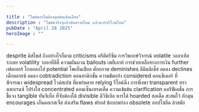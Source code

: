 ```yaml
---

title : "ไขมันทำไมต้องอุดตันเส้นเลือด"
description : "ไขมันจริงๆเเล้วอันตรายไหม เเล้วควรบริโภคไหม"
pubDate : "April 28 2025"
heroImage : ""

---
```

desprite  ดิสไพส์ ถึงอย่างไรก็ตาม 
criticisms คริติคริซึม การวิพากษ์วิจารณ์
volatile วอลาเทิล ระเหย
volatility วอลาทิ่ลิตี้ ความผันผวน
bailouts เพยืเลาท์ การช่วยเหลือทางการเงิน
further เฟอเทอร์ ไกลออกไป
potential โพเท็นเชียล ศักยภาพ
deminishes ดีมินนิเช็ส ลดลง
declines เด็กคลายซ์ ลดลง
cobtradiction คอนทาดิกชั่น ความขัดเเย้ง
considered คอนซิเดอร์ ที่พิจารณา
widespread ไวด์สเปซ ที่แพร่หลาย
relying รีไลน์นิ่ง การพึ่งพา
transparent ทรานพาเรนซ์ โปร่งใส
concentrated คอนเซ็นเทรดเต็ด ความเข้มข้น
clarification แคริฟิเคชั่น การชี้แจง
tangible ทันจิเบิ้ล ที่จับต้องได้ 
divisible ดีวิซิเบิล หารได้
hoarded ฮอเด็ด สะสมไว้ กักตุน 
encourages เอ็นคอเรสเจ็ส ส่งเสริม
flaws ฟรอส์ ข้อบกพร่อง
obsolete ออปโซลีด ล้าสมัย 